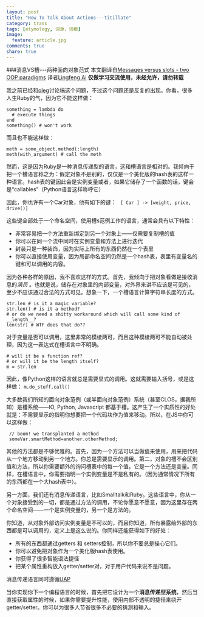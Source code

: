 ```yaml
---
layout: post
title: "How To Talk About Actions---titillate"
category: trans
tags: [etymology, 词源，词根]
image:
  feature: article.jpg
comments: true
share: true
---
```

###消息VS槽---两种面向对象范式
本文翻译自[Messages versus slots - two OOP paradigms](http://live.julik.nl/2012/08/messages-versus-slots) 
译者[Lingfeng Ai](http:\\hanxiaomax.github.com) 
**仅做学习交流使用，未经允许，请勿转载**


我之前已经和[oleg](http://blog.oleganza.com/)讨论稿这个问题，不过这个问题还是反复的出现。你看，很多人生Ruby的气，因为它不能这样做：
```
something = lambda do
  # execute things
end
something() # won't work
```

而且也不能这样做：

```
meth = some_object.method(:length)
meth(with_argument) # call the meth
```

然而，这是因为Ruby是一种消息传递型的语言，这和槽语言是相对的。我倾向于把一个槽语言称之为：假定对象不是别的，仅仅是一个美化版的hash表的这样一种语言。hash表的键因此会是实例变量或者，如果它储存了一个函数的话，键会是“callables”（Python语言这样称呼它）

因此，你也许有一个Car对象，他有如下的键：
` [ Car ] -> [weight, price, drive()]`

这些键全部处于一个命名空间，使用槽s范例工作的语言，通常会具有以下特性：

- 非常容易把一个方法重新绑定到另一个对象上——仅需要复制槽的值
- 你可以在同一个流中同时在实例变量和方法上进行迭代
- 封装只是一种装饰，因为实际上所有的东西仍然在一个表里
- 你可以直接使用变量，因为局部命名空间仍然是一个hash表，表里有变量名的键和可以调用的内容。

因为各种各样的原因，我不喜欢这样的方式。首先，我倾向于把对象看做是接收消息的*演员* 。也就是说，储存在对象里的内部变量，对外界来讲不应该是可见的，至少不应该通过合法的方式可见。想象一下，一个槽语言计算字符串长度的方式。

```
str.len # is it a magic variable?
str.len() # is it a method?
# or do we need a shitty workaround which will call some kind of __length__?
len(str) # WTF does that do??
```

对于变量是否可以调用，这里非常的模棱两可，而且这种模棱两可不能自动被处理，因为这一表达式在槽语言中不明确。

```
# will it be a function ref?
# or will it be the length itself?
m = str.len
```

因此，像Python这样的语言就总是需要显式的调用。这就需要输入括号，或是这样做：
`m.do_stuff.call()`

大多数我们所知的面向对象范例（或半面向对象范例）系统（甚至CLOS，据我所知）是槽系统——IO, Python, Javascript 都基于槽。这产生了一个实质性的好处就是：不需要显示的指明你想要把一个代码块作为值来移动。所以，在JS中你可以这样做：
```
 // boom! we transplanted a method
 someVar.smartMethod=another.otherMethod;
```
其他的方法都是不够优雅的。首先，因为一个方法可以当做值来使用，用来把代码从一个地方移动到另一个地方。你总是需要显示的调用。第二，对象的槽不会区别值和方法，所以你需要额外的询问槽表中的每一个值，它是一个方法还是变量。同样，在槽语言中，你需要指明一个实例变量是不是私有的。（因为通常情况下所有的东西都在一个大hash表中）。

另一方面，我们还有消息传递语言，比如Smalltalk和Ruby。这些语言中，你从一个对象接受到的一切，都是通过方法的调用，不论你愿意不愿意，因为这里存在两个命名空间——一个是实例变量的，另一个是方法的。

你知道，从对象外部访问实例变量是不可以的，而且你知道，所有暴露给外部的东西都是可以调用的，定义上是这么说的。你同样还能获得如下的好处：

- 所有的东西都通过getters 和 setters控制，所以你不要总是操心它们。
- 你可以避免把对象作为一个美化版hash表使用。
- 你获得了很多智能语法捷径
- 把某个属性重构放入getter/setter对，对于用户代码来说不是问题。

消息传递语言同时遵循[UAP](http://en.wikipedia.org/wiki/Uniform_access_principle)

当你实现你下一个编程语言的时候，首先把它设计为一个**消息传递型系统**，然后当直接获取属性的时候，如果你需要提升性能，使用内部不透明的捷径来绕开getter/setter。你可以为很多人节省很多不必要的猜测和输入。